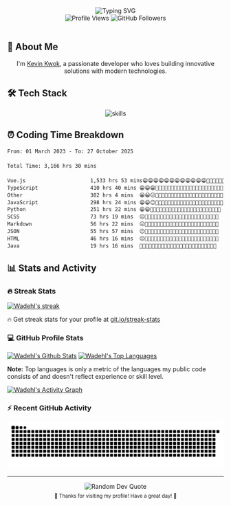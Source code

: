 <div align="center">
  <img src="https://readme-typing-svg.herokuapp.com?font=Fira+Code&size=30&pause=1000&color=36BCF7FF&center=true&vCenter=true&width=600&lines=Hey+there!+I'm+Kevin+Kwok+👋;Full+Stack+Developer+💻;AI+Enthusiast+🤖;Always+learning+new+things+🚀" alt="Typing SVG" />
</div>

<div align="center">
  <img src="https://komarev.com/ghpvc/?username=Wadehl&color=blueviolet&style=flat-square&label=Profile+Views" alt="Profile Views" />
  <img src="https://img.shields.io/github/followers/Wadehl?label=Followers&style=flat-square&color=blue" alt="GitHub Followers" />
</div>
<br/>

## 🚀 About Me

<div align="center">
  <p>I'm <a href="https://tech.dayswithvenki.top">Kevin Kwok</a>, a passionate developer who loves building innovative solutions with modern technologies.</p>
</div>

## 🛠️ Tech Stack

<div align="center">
  <img src="https://skillicons.dev/icons?i=javascript,typescript,vue,react,electron,flask,django,nodejs,mysql,mongodb&theme=dark&perline=5" alt="skills" />
</div>

## ⏰ Coding Time Breakdown

<!--START_SECTION:waka-->

```txt
From: 01 March 2023 - To: 27 October 2025

Total Time: 3,166 hrs 30 mins

Vue.js                     1,533 hrs 53 mins😁😁😁😁😁😁😁😁😁😁😁😁🥱🥱🥱🥱🥱🥱🥱🥱🥱🥱🥱🥱🥱   48.44 %
TypeScript                 410 hrs 40 mins 😁😁😁🥱🥱🥱🥱🥱🥱🥱🥱🥱🥱🥱🥱🥱🥱🥱🥱🥱🥱🥱🥱🥱🥱   12.97 %
Other                      302 hrs 4 mins  😁😁😐🥱🥱🥱🥱🥱🥱🥱🥱🥱🥱🥱🥱🥱🥱🥱🥱🥱🥱🥱🥱🥱🥱   09.54 %
JavaScript                 298 hrs 24 mins 😁😁😐🥱🥱🥱🥱🥱🥱🥱🥱🥱🥱🥱🥱🥱🥱🥱🥱🥱🥱🥱🥱🥱🥱   09.42 %
Python                     251 hrs 22 mins 😁😁🥱🥱🥱🥱🥱🥱🥱🥱🥱🥱🥱🥱🥱🥱🥱🥱🥱🥱🥱🥱🥱🥱🥱   07.94 %
SCSS                       73 hrs 19 mins  😐🥱🥱🥱🥱🥱🥱🥱🥱🥱🥱🥱🥱🥱🥱🥱🥱🥱🥱🥱🥱🥱🥱🥱🥱   02.32 %
Markdown                   56 hrs 22 mins  😐🥱🥱🥱🥱🥱🥱🥱🥱🥱🥱🥱🥱🥱🥱🥱🥱🥱🥱🥱🥱🥱🥱🥱🥱   01.78 %
JSON                       55 hrs 57 mins  😐🥱🥱🥱🥱🥱🥱🥱🥱🥱🥱🥱🥱🥱🥱🥱🥱🥱🥱🥱🥱🥱🥱🥱🥱   01.77 %
HTML                       46 hrs 16 mins  😐🥱🥱🥱🥱🥱🥱🥱🥱🥱🥱🥱🥱🥱🥱🥱🥱🥱🥱🥱🥱🥱🥱🥱🥱   01.46 %
Java                       19 hrs 16 mins  🥱🥱🥱🥱🥱🥱🥱🥱🥱🥱🥱🥱🥱🥱🥱🥱🥱🥱🥱🥱🥱🥱🥱🥱🥱   00.61 %
```

<!--END_SECTION:waka-->

## 📊 Stats and Activity

<h3>🔥 Streak Stats</h3>

<!-- GitHub Readme Streak Stats - https://github.com/Wadehl/github-readme-streak-stats -->
<p>
  <a href="https://github.com/Wadehl/github-readme-streak-stats">
    <!-- Use https://streak-stats.demolab.com or self-host with your own Vercel app - visit https://git.io/streak-stats for instructions -->
    <img title="🔥 Get streak stats for your profile at git.io/streak-stats" alt="Wadehl's streak" src="https://github-readme-streak-stats-eight.vercel.app/?user=Wadehl&theme=monokai-metallian&hide_border=true&short_numbers=true"/>
  </a>
  <p>🔥 Get streak stats for your profile at <a href="https://git.io/streak-stats">git.io/streak-stats</a></p>
</p>

<h3>💻 GitHub Profile Stats</h3>

<!-- https://github.com/DenverCoder1/github-readme-stats -->

<a href="https://github.com/Wadehl/github-readme-stats"><img alt="Wadehl's Github Stats" src="https://denvercoder1-github-readme-stats.vercel.app/api/?username=Wadehl&show_icons=true&include_all_commits=true&count_private=true&theme=react&hide_border=true&bg_color=1F222E&title_color=F85D7F&icon_color=F8D866" height="192px"/></a>
<a href="https://github.com/Wadehl/github-readme-stats"><img alt="Wadehl's Top Languages" src="https://denvercoder1-github-readme-stats.vercel.app/api/top-langs/?username=Wadehl&langs_count=8&layout=compact&theme=react&hide_border=true&bg_color=1F222E&title_color=F85D7F&icon_color=F8D866&hide=Jupyter%20Notebook,Roff,Html" height="192px"/></a>
<br/>

<b>Note:</b> Top languages is only a metric of the languages my public code consists of and doesn't reflect experience or skill level.

<!-- https://github.com/DenverCoder1/github-readme-activity-graph -->

<a href="https://github.com/Wadehl/github-readme-activity-graph"><img alt="Wadehl's Activity Graph" src="https://github-readme-activity-graph.vercel.app/graph/?username=Wadehl&bg_color=1F222E&color=F8D866&line=F85D7F&point=FFFFFF&hide_border=true" /></a>

<h3>⚡ Recent GitHub Activity</h3>

<!-- https://github.com/jamesgeorge007/github-activity-readme -->
<!--START_SECTION:activity-->

<!--END_SECTION:activity-->


<div align="center">
  <picture>
    <source media="(prefers-color-scheme: dark)" srcset="https://raw.githubusercontent.com/Wadehl/Wadehl/output/github-contribution-grid-snake-dark.svg">
    <source media="(prefers-color-scheme: light)" srcset="https://raw.githubusercontent.com/Wadehl/Wadehl/output/github-contribution-grid-snake-light.svg">
    <img alt="Snake animation" src="https://raw.githubusercontent.com/Wadehl/Wadehl/output/github-contribution-grid-snake.svg">
  </picture>
</div>

---

<div align="center">
  <img src="https://quotes-github-readme.vercel.app/api?type=horizontal&theme=tokyonight" alt="Random Dev Quote" />
</div>

<div align="center">
  <sub>💙 Thanks for visiting my profile! Have a great day! 💙</sub>
</div>

<!---
Wadehl/Wadehl is a ✨ special ✨ repository because its `README.md` (this file) appears on your GitHub profile.
You can click the Preview link to take a look at your changes.
--->

